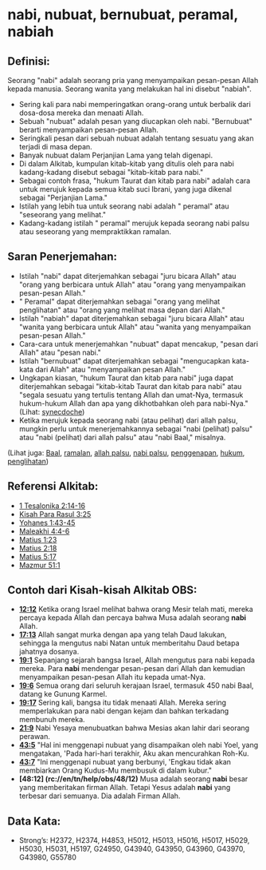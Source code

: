 # nabi, nubuat, bernubuat, peramal, nabiah

## Definisi:

Seorang "nabi" adalah seorang pria yang menyampaikan pesan-pesan Allah kepada manusia. Seorang wanita yang melakukan hal ini disebut "nabiah".

* Sering kali para nabi memperingatkan orang-orang untuk berbalik dari dosa-dosa mereka dan menaati Allah.
* Sebuah "nubuat" adalah pesan yang diucapkan oleh nabi. "Bernubuat" berarti menyampaikan pesan-pesan Allah.
* Seringkali pesan dari sebuah nubuat adalah tentang sesuatu yang akan terjadi di masa depan.
* Banyak nubuat dalam Perjanjian Lama yang telah digenapi.
* Di dalam Alkitab, kumpulan kitab-kitab yang ditulis oleh para nabi kadang-kadang disebut sebagai "kitab-kitab para nabi."
* Sebagai contoh frasa, "hukum Taurat dan kitab para nabi" adalah cara untuk merujuk kepada semua kitab suci Ibrani, yang juga dikenal sebagai "Perjanjian Lama."
* Istilah yang lebih tua untuk seorang nabi adalah " peramal" atau "seseorang yang melihat."
* Kadang-kadang istilah " peramal" merujuk kepada seorang nabi palsu atau seseorang yang mempraktikkan ramalan.

## Saran Penerjemahan:

* Istilah "nabi" dapat diterjemahkan sebagai "juru bicara Allah" atau "orang yang berbicara untuk Allah" atau "orang yang menyampaikan pesan-pesan Allah."
* " Peramal" dapat diterjemahkan sebagai "orang yang melihat penglihatan" atau "orang yang melihat masa depan dari Allah."
* Istilah "nabiah" dapat diterjemahkan sebagai "juru bicara Allah" atau "wanita yang berbicara untuk Allah" atau "wanita yang menyampaikan pesan-pesan Allah."
* Cara-cara untuk menerjemahkan "nubuat" dapat mencakup, "pesan dari Allah" atau "pesan nabi."
* Istilah "bernubuat" dapat diterjemahkan sebagai "mengucapkan kata-kata dari Allah" atau "menyampaikan pesan Allah."
* Ungkapan kiasan, "hukum Taurat dan kitab para nabi" juga dapat diterjemahkan sebagai "kitab-kitab Taurat dan kitab para nabi" atau "segala sesuatu yang tertulis tentang Allah dan umat-Nya, termasuk hukum-hukum Allah dan apa yang dikhotbahkan oleh para nabi-Nya." (Lihat: [synecdoche](rc://en/ta/man/translate/figs-synecdoche))
* Ketika merujuk kepada seorang nabi (atau pelihat) dari allah palsu, mungkin perlu untuk menerjemahkannya sebagai "nabi (pelihat) palsu" atau "nabi (pelihat) dari allah palsu" atau "nabi Baal," misalnya.

(Lihat juga: [Baal](../names/baal.md), [ramalan](../other/divination.md), [allah palsu](../kt/falsegod.md), [nabi palsu](../other/falseprophet.md), [penggenapan](../kt/fulfill.md), [hukum](../kt/lawofmoses.md), [penglihatan](../other/vision.md))

## Referensi Alkitab:

* [1 Tesalonika 2:14-16](rc://en/tn/help/1th/02/14)
* [Kisah Para Rasul 3:25](rc://en/tn/help/act/03/25)
* [Yohanes 1:43-45](rc://en/tn/help/jhn/01/43)
* [Maleakhi 4:4-6](rc://en/tn/help/mal/04/04)
* [Matius 1:23](rc://en/tn/help/mat/01/23)
* [Matius 2:18](rc://en/tn/help/mat/02/18)
* [Matius 5:17](rc://en/tn/help/mat/05/17)
* [Mazmur 51:1](rc://en/tn/help/psa/051/01)

## Contoh dari Kisah-kisah Alkitab OBS:

* __[12:12](rc://en/tn/help/obs/12/12)__ Ketika orang Israel melihat bahwa orang Mesir telah mati, mereka percaya kepada Allah dan percaya bahwa Musa adalah seorang __nabi__ Allah.
* __[17:13](rc://en/tn/help/obs/17/13)__ Allah sangat murka dengan apa yang telah Daud lakukan, sehingga Ia mengutus nabi Natan untuk memberitahu Daud betapa jahatnya dosanya.
* __[19:1](rc://en/tn/help/obs/19/01)__ Sepanjang sejarah bangsa Israel, Allah mengutus para nabi kepada mereka. Para __nabi__ mendengar pesan-pesan dari Allah dan kemudian menyampaikan pesan-pesan Allah itu kepada umat-Nya.
* __[19:6](rc://en/tn/help/obs/19/06)__ Semua orang dari seluruh kerajaan Israel, termasuk 450 nabi Baal, datang ke Gunung Karmel.
* __[19:17](rc://en/tn/help/obs/19/17)__ Sering kali, bangsa itu tidak menaati Allah. Mereka sering memperlakukan para nabi dengan kejam dan bahkan terkadang membunuh mereka.
* __[21:9](rc://en/tn/help/obs/21/09)__ Nabi Yesaya menubuatkan bahwa Mesias akan lahir dari seorang perawan.
* __[43:5](rc://en/tn/help/obs/43/05)__ "Hal ini menggenapi nubuat yang disampaikan oleh nabi Yoel, yang mengatakan, 'Pada hari-hari terakhir, Aku akan mencurahkan Roh-Ku.
* __[43:7](rc://en/tn/help/obs/43/07)__ "Ini menggenapi nubuat yang berbunyi, 'Engkau tidak akan membiarkan Orang Kudus-Mu membusuk di dalam kubur."
* __[48:12] (rc://en/tn/help/obs/48/12)__ Musa adalah seorang __nabi__ besar yang memberitakan firman Allah. Tetapi Yesus adalah __nabi__ yang terbesar dari semuanya. Dia adalah Firman Allah.

## Data Kata:

* Strong’s: H2372, H2374, H4853, H5012, H5013, H5016, H5017, H5029, H5030, H5031, H5197, G24950, G43940, G43950, G43960, G43970, G43980, G55780
